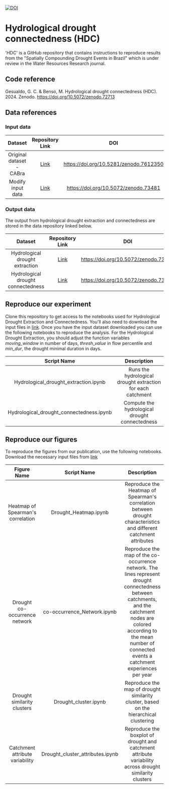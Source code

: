 
[![DOI](https://sandbox.zenodo.org/badge/598627946.svg)](https://sandbox.zenodo.org/doi/10.5072/zenodo.72712)

# Hydrological drought connectedness (HDC)
'HDC' is a GitHub repository that contains instructions to reproduce results from the "Spatially Compounding Drought Events in Brazil" which is under review in the Water Resources Research journal.

## Code reference
Gesualdo, G. C. & Benso, M. Hydrological drought connectedness (HDC). 2024. Zenodo. https://doi.org/10.5072/zenodo.72713

## Data references
### Input data
|       Dataset       |               Repository Link                |               DOI                |
|:-------------------:|:--------------------------------------------:|:--------------------------------:|
|  Original dataset - CABra             | [Link](https://zenodo.org/records/7612350)         | [https://doi.org/10.5281/zenodo.7612350 ](https://doi.org/10.5281/zenodo.7612350)|
|  Modify input data            |   [Link](https://sandbox.zenodo.org/records/73481)       | https://doi.org/10.5072/zenodo.73481|

### Output data
The output from hydrological drought extraction and connectedness are stored in the data repository linked below.

|       Dataset       |                                Repository Link                                |                   DOI                   |
|:-------------------:|:-----------------------------------------------------------------------------:|:---------------------------------------:|
|Hydrological drought extraction    |  [Link](https://sandbox.zenodo.org/records/73481)|https://doi.org/10.5072/zenodo.73481|
|Hydrological drought connectedness | [Link](https://sandbox.zenodo.org/records/73481)|https://doi.org/10.5072/zenodo.73481|


## Reproduce our experiment
Clone this repository to get access to the notebooks used for Hydrological Drought Extraction and Connectedness. You'll also need to download the input files in [link](https://sandbox.zenodo.org/records/73481). Once you have the input dataset downloaded you can use the following notebooks to reproduce the analysis. For the Hydrological Drought Extraction, you should adjust the function variables <em>moving_window</em> in number of days, <em>thresh_value</em> in flow percentile and <em>min_dur</em>, the drought minimal duration in days.  

|                Script Name                 |                                Description                                 |
|:------------------------------------------:|:--------------------------------------------------------------------------:|
|Hydrological_drought_extraction.ipynb | Runs the hydrological drought extraction for each catchment                |
|Hydrological_drought_connectedness.ipynb    | Compute the hydrological drought connectedness                             |

## Reproduce our figures
To reproduce the figures from our publication, use the following notebooks. Download the necessary input files from [link](https://sandbox.zenodo.org/records/73481)

| Figure Name |                Script Name                 |                                  Description                                   | 
|:--------------:|:------------------------------------------:|:------------------------------------------------------------------------------:|
| Heatmap of Spearman's correlation  |Drought_Heatmap.ipynb | Reproduce the Heatmap of Spearman's correlation between drought characteristics and different catchment attributes|
| Drought co-occurrence network  | co-occurrence_Network.ipynb | Reproduce the map of the co-occurrence network. The lines represent drought connectedness between catchments, and the catchment nodes are colored according to the mean number of connected events a catchment experiences per year|
| Drought similarity clusters  | Drought_cluster.ipynb | Reproduce the map of drought similarity cluster, based on the hierarchical clustering|
| Catchment attribute variability  |Drought_cluster_attributes.ipynb | Reproduce the boxplot of drought and catchment attribute variability across drought similarity clusters|



